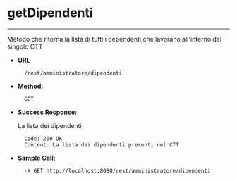 # getDipendenti
----
Metodo che ritorna la lista di tutti i dependenti che lavorano all'interno del singolo CTT 

* **URL**

        /rest/amministratore/dipendenti

* **Method:**
  
        GET
  

* **Success Response:**
  
    La lista dei dipendenti

        Code: 200 OK
        Content: La lista dei dipendenti presenti nel CTT

* **Sample Call:**

        -X GET http://localhost:8080/rest/amministratore/dipendenti
